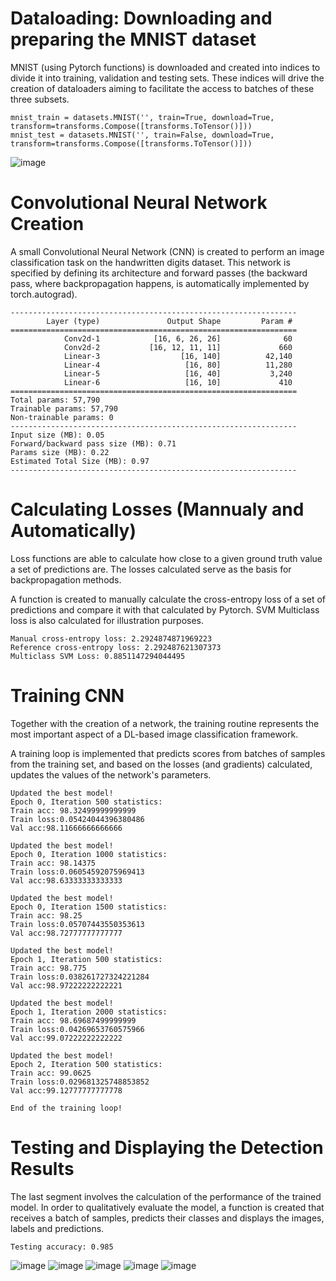# Dataloading: Downloading and preparing the MNIST dataset

MNIST (using Pytorch functions) is downloaded and created into indices to divide it into training, validation and testing sets. These indices will drive the creation of dataloaders aiming to facilitate the access to batches of these three subsets.

```
mnist_train = datasets.MNIST('', train=True, download=True, transform=transforms.Compose([transforms.ToTensor()]))
mnist_test = datasets.MNIST('', train=False, download=True, transform=transforms.Compose([transforms.ToTensor()])) 
```

![image](https://user-images.githubusercontent.com/76612427/115478521-31d77880-a1fb-11eb-9c20-2d73c1ec16c1.png)

# Convolutional Neural Network Creation

A small Convolutional Neural Network (CNN) is created to perform an image classification task on the handwritten digits dataset. This network is specified by defining its architecture and forward passes (the backward pass, where backpropagation happens, is automatically implemented by torch.autograd).

```
----------------------------------------------------------------
        Layer (type)               Output Shape         Param #
================================================================
            Conv2d-1            [16, 6, 26, 26]              60
            Conv2d-2           [16, 12, 11, 11]             660
            Linear-3                  [16, 140]          42,140
            Linear-4                   [16, 80]          11,280
            Linear-5                   [16, 40]           3,240
            Linear-6                   [16, 10]             410
================================================================
Total params: 57,790
Trainable params: 57,790
Non-trainable params: 0
----------------------------------------------------------------
Input size (MB): 0.05
Forward/backward pass size (MB): 0.71
Params size (MB): 0.22
Estimated Total Size (MB): 0.97
----------------------------------------------------------------
```
# Calculating Losses (Mannualy and Automatically)

Loss functions are able to calculate how close to a given ground truth value a set of predictions are. The losses calculated serve as the basis for backpropagation methods.

A function is created to manually calculate the cross-entropy loss of a set of predictions and compare it with that calculated by Pytorch. SVM Multiclass loss is also calculated for illustration purposes.

```
Manual cross-entropy loss: 2.2924874871969223
Reference cross-entropy loss: 2.292487621307373
Multiclass SVM Loss: 0.8851147294044495
```

# Training CNN

Together with the creation of a network, the training routine represents the most important aspect of a DL-based image classification framework.

A training loop is implemented that predicts scores from batches of samples from the training set, and based on the losses (and gradients) calculated, updates the values of the network's parameters.

```
Updated the best model!
Epoch 0, Iteration 500 statistics:
Train acc: 98.32499999999999
Train loss:0.05424044396380486
Val acc:98.11666666666666

Updated the best model!
Epoch 0, Iteration 1000 statistics:
Train acc: 98.14375
Train loss:0.06054592075969413
Val acc:98.63333333333333

Updated the best model!
Epoch 0, Iteration 1500 statistics:
Train acc: 98.25
Train loss:0.05707443550353613
Val acc:98.72777777777777

Updated the best model!
Epoch 1, Iteration 500 statistics:
Train acc: 98.775
Train loss:0.038261727324221284
Val acc:98.97222222222221

Updated the best model!
Epoch 1, Iteration 2000 statistics:
Train acc: 98.69687499999999
Train loss:0.04269653760575966
Val acc:99.07222222222222

Updated the best model!
Epoch 2, Iteration 500 statistics:
Train acc: 99.0625
Train loss:0.029681325748853852
Val acc:99.12777777777778

End of the training loop!
```

# Testing and Displaying the Detection Results

The last segment involves the calculation of the performance of the trained model. In order to qualitatively evaluate the model, a function is created that receives a batch of samples, predicts their classes and displays the images, labels and predictions.

```
Testing accuracy: 0.985
```
![image](https://user-images.githubusercontent.com/76612427/115478975-33ee0700-a1fc-11eb-8d20-2bded06b2a84.png)
![image](https://user-images.githubusercontent.com/76612427/115478980-35b7ca80-a1fc-11eb-96e7-86f170a9f6d3.png)
![image](https://user-images.githubusercontent.com/76612427/115478707-8e3a9800-a1fb-11eb-9f8e-5270052bde7d.png)
![image](https://user-images.githubusercontent.com/76612427/115478985-38b2bb00-a1fc-11eb-9389-868c5e193290.png)
![image](https://user-images.githubusercontent.com/76612427/115478989-3c464200-a1fc-11eb-8772-6cca4082aa7f.png)


